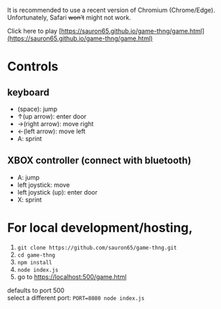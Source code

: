 It is recommended to use a recent version of Chromium (Chrome/Edge). Unfortunately, Safari ~~won't~~ might not work.

Click here to play [https://sauron65.github.io/game-thng/game.html](https://sauron65.github.io/game-thng/game.html)

# Controls

## keyboard

- (space): jump
- ↑(up arrow): enter door
- →(right arrow): move right
- ←(left arrow): move left
- A: sprint

## XBOX controller (connect with bluetooth)

- A: jump
- left joystick: move
- left joystick (up): enter door
- X: sprint


# For local development/hosting,

1. ```git clone https://github.com/sauron65/game-thng.git```
2. ```cd game-thng```
3. ```npm install```
4. ```node index.js```
5. go to [https://localhost:500/game.html](https://localhost:500/game.html)

defaults to port 500 <br/>
select a different port:
```PORT=8080 node index.js```
